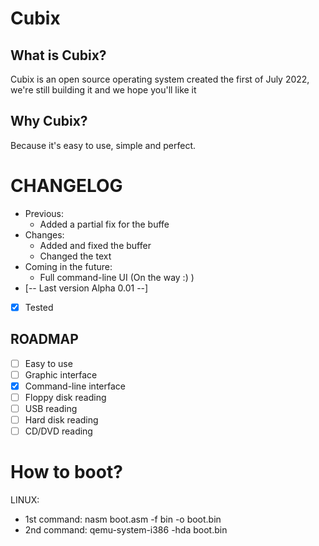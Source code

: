 # Cubix
## What is Cubix?
Cubix is an open source operating system created the first of July 2022, we're still building it and we hope you'll like it

## Why Cubix?
Because it's easy to use, simple and perfect.

# CHANGELOG
- Previous:
  - Added a partial fix for the buffe
- Changes:
  - Added and fixed the buffer
  - Changed the text
- Coming in the future:
  - Full command-line UI (On the way :) )
- [-- Last version Alpha 0.01 --]
- [x] Tested

## ROADMAP
- [ ] Easy to use
- [ ] Graphic interface
- [x] Command-line interface
- [ ] Floppy disk reading
- [ ] USB reading
- [ ] Hard disk reading
- [ ] CD/DVD reading

# How to boot?
LINUX:
- 1st command: nasm boot.asm -f bin -o boot.bin
- 2nd command: qemu-system-i386 -hda boot.bin
